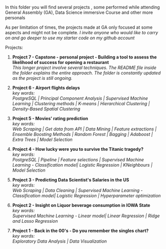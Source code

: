 In this folder you will find several projects , some performed while attending General Assembly (GA), Data Science immersive Course
and other more personals

As per limitation of times, the projects made at GA only focused at some aspects and might not be complete.
_I invite anyone who would like to carry on and go deeper to use my starter code on my github account_

Projects:

1. **Project 7 - Capstone - personal project - Building a tool to assess the likelihood of success for opening a restaurant**  
_This longer project involve several techniques. The README file inside the folder explains the entire approach. The folder is constantly updated as the project is still ongoing._

1. **Project 6 - Airport flights delays**  
_key words:  
PostgreSQL | Principal Component Analysis | Supervised Machine Learning | Clustering methods | K-means | Hierarchical Clustering | Density-Based Spatial Clustering_

1. **Project 5 - Movies' rating prediction**  
_key words:  
Web Scraping | Get data from API | Data Mining | Feature extractions | Ensemble Boosting Methods | Random Forest | Bagging | Adaboost | Extra Trees | Model Selection_

1. **Project 4 - How lucky were you to survive the Titanic tragedy?**   
_key words:  
PostgreSQL | Pipeline | Feature selections | Supervised Machine Learning - Classification model| Logistic Regression | KNeighbours | Model Selection_

1. **Project 3 - Predicting Data Scientist's Salaries in the US**  
_key words:  
Web Scraping | Data Cleaning | Supervised Machine Learning - Classification model| Logistic Regression | Hyperparameter optimization_

1. **Project 2 - Insight on Liquor beverage consumption in IOWA State**  
_key words:  
Supervised Machine Learning - Linear model| Linear Regression | Ridge and Lasso Regression_

1. **Project 1 - Back in the 00's - Do you remember the singles chart?**  
_key words:   
Exploratory Data Analysis | Data Visualization_
